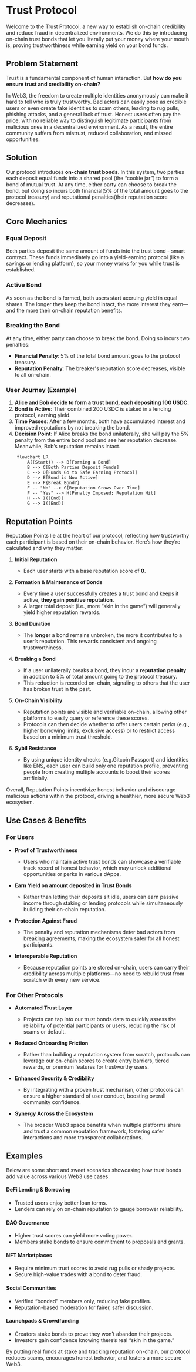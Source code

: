 # Trust Protocol

Welcome to the Trust Protocol, a new way to establish on-chain credibility and reduce fraud in decentralized environments. We do this by introducing on-chain trust bonds that let you literally put your money where your mouth is, proving trustworthiness while earning yield on your bond funds.

## Problem Statement

Trust is a fundamental component of human interaction. But **how do you ensure trust and credibility on-chain?**

In Web3, the freedom to create multiple identities anonymously can make it hard to tell who is truly trustworthy. Bad actors can easily pose as credible users or even create fake identities to scam others, leading to rug pulls, phishing attacks, and a general lack of trust. Honest users often pay the price, with no reliable way to distinguish legitimate participants from malicious ones in a decentralized environment. As a result, the entire community suffers from mistrust, reduced collaboration, and missed opportunities.

## Solution

Our protocol introduces **on-chain trust bonds**. In this system, two parties each deposit equal funds into a shared pool (the “cookie jar”) to form a bond of mutual trust. At any time, either party can choose to break the bond, but doing so incurs both financial(5% of the total amount goes to the protocol treasury) and reputational penalties(their reputation score decreases).

## Core Mechanics

### Equal Deposit

Both parties deposit the same amount of funds into the trust bond - smart contract. These funds immediately go into a yield-earning protocol (like a savings or lending platform), so your money works for you while trust is established.

### Active Bond

As soon as the bond is formed, both users start accruing yield in equal shares. The longer they keep the bond intact, the more interest they earn—and the more their on-chain reputation benefits.

### Breaking the Bond

At any time, either party can choose to break the bond. Doing so incurs two penalties:

- **Financial Penalty**: 5% of the total bond amount goes to the protocol treasury.
- **Reputation Penalty**: The breaker's reputation score decreases, visible to all on-chain.

### User Journey (Example)

1. **Alice and Bob decide to form a trust bond, each depositing 100 USDC.**
2. **Bond is Active**: Their combined 200 USDC is staked in a lending protocol, earning yield.
3. **Time Passes**: After a few months, both have accumulated interest and improved reputations by not breaking the bond.
4. **Decision Point**: If Alice breaks the bond unilaterally, she will pay the 5% penalty from the entire bond pool and see her reputation decrease. Meanwhile, Bob’s reputation remains intact.

```mermaid
    flowchart LR
        A((Start)) --> B[Forming a Bond]
        B --> C[Both Parties Deposit Funds]
        C --> D[Funds Go to Safe Earning Protocol]
        D --> E[Bond is Now Active]
        E --> F{Break Bond?}
        F -- "No" --> G[Reputation Grows Over Time]
        F -- "Yes" --> H[Penalty Imposed; Reputation Hit]
        H --> I((End))
        G --> I((End))
```

## Reputation Points

Reputation Points lie at the heart of our protocol, reflecting how trustworthy each participant is based on their on-chain behavior. Here’s how they’re calculated and why they matter:

1.  **Initial Reputation**

    - Each user starts with a base reputation score of **0**.

2.  **Formation & Maintenance of Bonds**

    - Every time a user successfully creates a trust bond and keeps it active, **they gain positive reputation**.
    - A larger total deposit (i.e., more “skin in the game”) will generally yield higher reputation rewards.

3.  **Bond Duration**

    - The **longer** a bond remains unbroken, the more it contributes to a user’s reputation. This rewards consistent and ongoing trustworthiness.

4.  **Breaking a Bond**

    - If a user unilaterally breaks a bond, they incur a **reputation penalty** in addition to 5% of total amount going to the protocol treasury.
    - This reduction is recorded on-chain, signaling to others that the user has broken trust in the past.

5.  **On-Chain Visibility**

    - Reputation points are visible and verifiable on-chain, allowing other platforms to easily query or reference these scores.
    - Protocols can then decide whether to offer users certain perks (e.g., higher borrowing limits, exclusive access) or to restrict access based on a minimum trust threshold.

6.  **Sybil Resistance**
    - By using unique identity checks (e.g.Gitcoin Passport) and identities like ENS, each user can build only one reputation profile, preventing people from creating multiple accounts to boost their scores artificially.

Overall, Reputation Points incentivize honest behavior and discourage malicious actions within the protocol, driving a healthier, more secure Web3 ecosystem.

## Use Cases & Benefits

### For Users

- **Proof of Trustworthiness**

  - Users who maintain active trust bonds can showcase a verifiable track record of honest behavior, which may unlock additional opportunities or perks in various dApps.

- **Earn Yield on amount deposited in Trust Bonds**

  - Rather than letting their deposits sit idle, users can earn passive income through staking or lending protocols while simultaneously building their on-chain reputation.

- **Protection Against Fraud**

  - The penalty and reputation mechanisms deter bad actors from breaking agreements, making the ecosystem safer for all honest participants.

- **Interoperable Reputation**
  - Because reputation points are stored on-chain, users can carry their credibility across multiple platforms—no need to rebuild trust from scratch with every new service.

### For Other Protocols

- **Automated Trust Layer**

  - Projects can tap into our trust bonds data to quickly assess the reliability of potential participants or users, reducing the risk of scams or default.

- **Reduced Onboarding Friction**

  - Rather than building a reputation system from scratch, protocols can leverage our on-chain scores to create entry barriers, tiered rewards, or premium features for trustworthy users.

- **Enhanced Security & Credibility**

  - By integrating with a proven trust mechanism, other protocols can ensure a higher standard of user conduct, boosting overall community confidence.

- **Synergy Across the Ecosystem**
  - The broader Web3 space benefits when multiple platforms share and trust a common reputation framework, fostering safer interactions and more transparent collaborations.

## Examples

Below are some short and sweet scenarios showcasing how trust bonds add value across various Web3 use cases:

#### DeFi Lending & Borrowing

- Trusted users enjoy better loan terms.
- Lenders can rely on on-chain reputation to gauge borrower reliability.

#### DAO Governance

- Higher trust scores can yield more voting power.
- Members stake bonds to ensure commitment to proposals and grants.

#### NFT Marketplaces

- Require minimum trust scores to avoid rug pulls or shady projects.
- Secure high-value trades with a bond to deter fraud.

#### Social Communities

- Verified “bonded” members only, reducing fake profiles.
- Reputation-based moderation for fairer, safer discussion.

#### Launchpads & Crowdfunding

- Creators stake bonds to prove they won’t abandon their projects.
- Investors gain confidence knowing there’s real “skin in the game.”

By putting real funds at stake and tracking reputation on-chain, our protocol reduces scams, encourages honest behavior, and fosters a more secure Web3.
